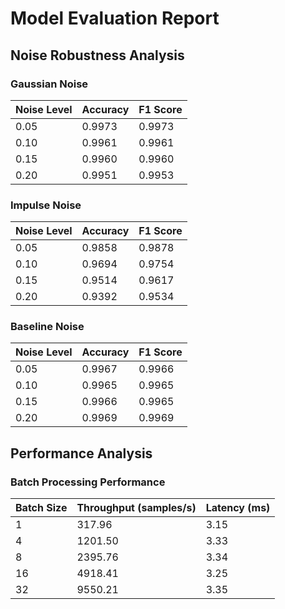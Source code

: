 # Model Evaluation Report

## Noise Robustness Analysis

### Gaussian Noise
| Noise Level | Accuracy | F1 Score |
|-------------|----------|----------|
| 0.05 | 0.9973 | 0.9973 |
| 0.10 | 0.9961 | 0.9961 |
| 0.15 | 0.9960 | 0.9960 |
| 0.20 | 0.9951 | 0.9953 |

### Impulse Noise
| Noise Level | Accuracy | F1 Score |
|-------------|----------|----------|
| 0.05 | 0.9858 | 0.9878 |
| 0.10 | 0.9694 | 0.9754 |
| 0.15 | 0.9514 | 0.9617 |
| 0.20 | 0.9392 | 0.9534 |

### Baseline Noise
| Noise Level | Accuracy | F1 Score |
|-------------|----------|----------|
| 0.05 | 0.9967 | 0.9966 |
| 0.10 | 0.9965 | 0.9965 |
| 0.15 | 0.9966 | 0.9965 |
| 0.20 | 0.9969 | 0.9969 |

## Performance Analysis

### Batch Processing Performance
| Batch Size | Throughput (samples/s) | Latency (ms) |
|------------|----------------------|--------------|
| 1 | 317.96 | 3.15 |
| 4 | 1201.50 | 3.33 |
| 8 | 2395.76 | 3.34 |
| 16 | 4918.41 | 3.25 |
| 32 | 9550.21 | 3.35 |